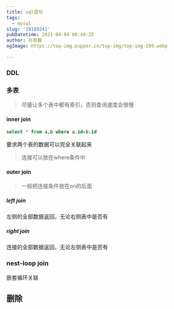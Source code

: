 ```yaml
---
title: sql语句
tags:
  - mysql
slug: '19189241'
pubDatetime: 2021-04-04 08:49:25
author: 孙贺毅
ogImage: https://top-img.pupper.cn/top-img/top-img-289.webp

---
```


### DDL

### 多表

> 尽量让多个表中都有索引，否则查询速度会很慢

#### inner join

```sql
select * from a,b where a.id=b.id
```

要求两个表的数据可以完全关联起来

> 连接可以放在where条件中

#### outer join

> 一般把连接条件放在on的后面

##### left join

左侧的全部数据返回，无论右侧表中是否有

##### right join

连接的全部数据返回，无论左侧表中是否有

### nest-loop join

嵌套循环关联

## 删除



